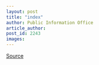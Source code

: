 ```yaml
---
layout: post
title: "index"
author: Public Information Office
article_author: 
post_id: 2243
images:
---
```



<p><a href="http://www1.ucsc.edu/currents/00-01/04-02/index.html" title="Permalink to index">Source</a></p>

